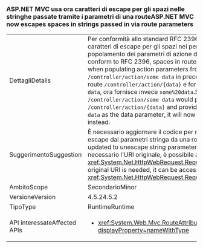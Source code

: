 ### <a name="aspnet-mvc-now-escapes-spaces-in-strings-passed-in-via-route-parameters"></a><span data-ttu-id="e9500-101">ASP.NET MVC usa ora caratteri di escape per gli spazi nelle stringhe passate tramite i parametri di una route</span><span class="sxs-lookup"><span data-stu-id="e9500-101">ASP.NET MVC now escapes spaces in strings passed in via route parameters</span></span>

|   |   |
|---|---|
|<span data-ttu-id="e9500-102">Dettagli</span><span class="sxs-lookup"><span data-stu-id="e9500-102">Details</span></span>|<span data-ttu-id="e9500-103">Per conformità allo standard RFC 2396, vengono ora usati caratteri di escape per gli spazi nei percorsi di route durante il popolamento dei parametri di azione da una route.</span><span class="sxs-lookup"><span data-stu-id="e9500-103">In order to conform to RFC 2396, spaces in route paths are now escaped when populating action parameters from a route.</span></span> <span data-ttu-id="e9500-104">Pertanto, mentre <code>/controller/action/some data</code> in precedenza corrispondeva alla route <code>/controller/action/{data}</code> e forniva il parametro dati <code>some data</code>, ora fornisce invece <code>some%20data</code>.</span><span class="sxs-lookup"><span data-stu-id="e9500-104">So, whereas  <code>/controller/action/some data</code> would previously match the route <code>/controller/action/{data}</code> and provide <code>some data</code> as the data parameter, it will now provide <code>some%20data</code> instead.</span></span>|
|<span data-ttu-id="e9500-105">Suggerimento</span><span class="sxs-lookup"><span data-stu-id="e9500-105">Suggestion</span></span>|<span data-ttu-id="e9500-106">È necessario aggiornare il codice per rimuovere i caratteri di escape dai parametri stringa da una route.</span><span class="sxs-lookup"><span data-stu-id="e9500-106">Code should be updated to unescape string parameters from a route.</span></span> <span data-ttu-id="e9500-107">Se è necessario l'URI originale, è possibile accedervi con l'API <xref:System.Net.HttpWebRequest.RequestUri>.OriginalString.</span><span class="sxs-lookup"><span data-stu-id="e9500-107">If the original URI is needed, it can be accessed with the <xref:System.Net.HttpWebRequest.RequestUri>.OriginalString API.</span></span>|
|<span data-ttu-id="e9500-108">Ambito</span><span class="sxs-lookup"><span data-stu-id="e9500-108">Scope</span></span>|<span data-ttu-id="e9500-109">Secondario</span><span class="sxs-lookup"><span data-stu-id="e9500-109">Minor</span></span>|
|<span data-ttu-id="e9500-110">Versione</span><span class="sxs-lookup"><span data-stu-id="e9500-110">Version</span></span>|<span data-ttu-id="e9500-111">4.5.2</span><span class="sxs-lookup"><span data-stu-id="e9500-111">4.5.2</span></span>|
|<span data-ttu-id="e9500-112">Tipo</span><span class="sxs-lookup"><span data-stu-id="e9500-112">Type</span></span>|<span data-ttu-id="e9500-113">Runtime</span><span class="sxs-lookup"><span data-stu-id="e9500-113">Runtime</span></span>|
|<span data-ttu-id="e9500-114">API interessate</span><span class="sxs-lookup"><span data-stu-id="e9500-114">Affected APIs</span></span>|<ul><li><xref:System.Web.Mvc.RouteAttribute.%23ctor(System.String)?displayProperty=nameWithType></li></ul>|

